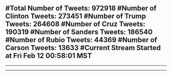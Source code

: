 #Total Number of Tweets: 972918 
#Number of Clinton Tweets: 273451
#Number of Trump Tweets: 264608
#Number of Cruz Tweets: 190319
#Number of Sanders Tweets: 186540
#Number of Rubio Tweets: 44369
#Number of Carson Tweets: 13633
#Current Stream Started at Fri Feb 12 00:58:01 MST
---
---
---
